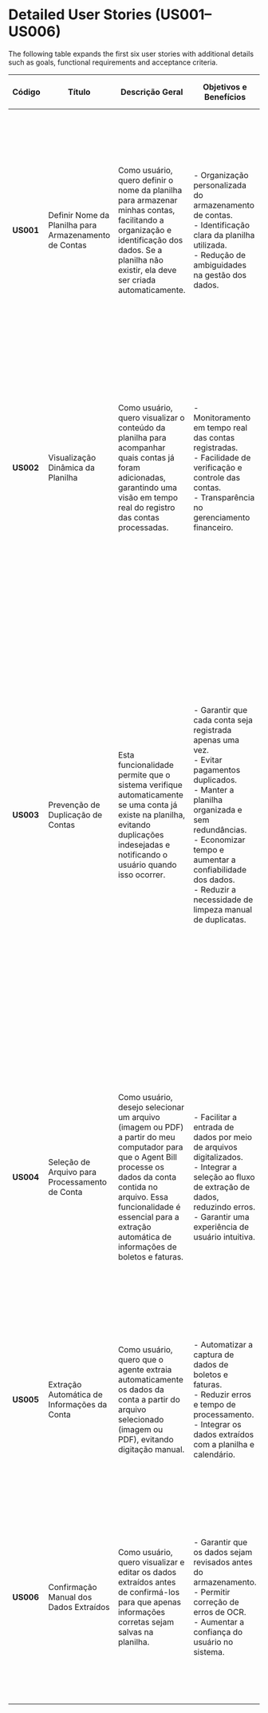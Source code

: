 # Detailed User Stories (US001–US006)

The following table expands the first six user stories with additional details such as goals, functional requirements and acceptance criteria.

| Código | Título | Descrição Geral | Objetivos e Benefícios | Requisitos Funcionais Detalhados | Fluxo Principal (Caminho Feliz) | Fluxos Alternativos e Exceções | Requisitos Não Funcionais | Critérios de Aceitação | Notas e Considerações Técnicas |
|---------|---------|----------------|---------------------|----------------------------------|--------------------------------|-------------------------------------------|--------------------------|----------------------------|----------------------------------|
| **US001** | Definir Nome da Planilha para Armazenamento de Contas | Como usuário, quero definir o nome da planilha para armazenar minhas contas, facilitando a organização e identificação dos dados. Se a planilha não existir, ela deve ser criada automaticamente. | - Organização personalizada do armazenamento de contas.<br>- Identificação clara da planilha utilizada.<br>- Redução de ambiguidades na gestão dos dados. | 1. Permitir que o usuário insira um nome personalizado para a planilha.<br>2. Se o campo for deixado em branco, sugerir e utilizar um nome padrão ("Minhas Contas").<br>3. Verificar a existência da planilha com o nome informado.<br>4. Caso a planilha não exista, criá-la automaticamente. | 1. O usuário acessa a interface do Agent Bill.<br>2. Clica na opção para definir o nome da planilha.<br>3. Insere um nome ou deixa o campo vazio.<br>4. O sistema valida a entrada.<br>5. Se vazio, utiliza o nome padrão "Minhas Contas".<br>6. Verifica se a planilha já existe.<br>7. Se não existir, cria a planilha automaticamente.<br>8. Exibe uma confirmação para o usuário. | - Se o usuário inserir um nome que já exista, o sistema poderá solicitar confirmação para usar a planilha existente ou sugerir a criação de uma nova.<br>- Se ocorrer um erro durante a criação, uma mensagem de erro deve ser exibida e uma nova tentativa deve ser permitida. | - Interface simples, intuitiva e responsiva.<br>- Validação e criação da planilha devem ocorrer rapidamente.<br>- Segurança e integridade dos dados.<br>- Compatibilidade com a API do Google Sheets. | - O sistema deve permitir a inserção de um nome para a planilha.<br>- Se o usuário não inserir um nome, o padrão "Minhas Contas" é utilizado.<br>- A planilha deve ser criada automaticamente se não existir.<br>- Feedback claro e imediato ao usuário sobre a ação realizada. | - Implementar a validação no cliente e no servidor.<br>- Gerenciar erros de autenticação com a API do Google Sheets.<br>- Permitir apenas usuários autenticados via Google OAuth.<br>- Realizar testes para cenários como nome vazio, nome existente e falhas de criação. |
| **US002** | Visualização Dinâmica da Planilha | Como usuário, quero visualizar o conteúdo da planilha para acompanhar quais contas já foram adicionadas, garantindo uma visão em tempo real do registro das contas processadas. | - Monitoramento em tempo real das contas registradas.<br>- Facilidade de verificação e controle das contas.<br>- Transparência no gerenciamento financeiro. | 1. Exibir a planilha na interface web do Agent Bill.<br>2. Atualizar os dados dinamicamente sem recarregar a página.<br>3. Permitir a navegação quando houver muitos registros.<br>4. (Opcional) Oferecer filtros e ordenação.<br>5. Organizar as informações em colunas bem definidas. | 1. O usuário acessa a interface web do Agent Bill.<br>2. A planilha é exibida automaticamente.<br>3. O usuário visualiza a lista completa de contas.<br>4. Sempre que ocorrer uma alteração, a planilha se atualiza dinamicamente. | - Se a atualização dinâmica falhar, exibir uma mensagem de erro e um botão para recarregar manualmente.<br>- Em caso de grande volume de dados, pode haver paginação ou rolagem infinita.<br>- Problemas de conexão com o Google Sheets geram um alerta ao usuário. | - Interface responsiva para diferentes dispositivos.<br>- Tempo de resposta mínimo para manter a sensação de "tempo real".<br>- Visualização acessível apenas a usuários autenticados.<br>- Desempenho otimizado mesmo com muitos registros. | - A planilha deve estar visível na interface em todos os momentos.<br>- Alterações devem ser refletidas dinamicamente e sem recarregar a página.<br>- Dados organizados de forma clara.<br>- Mensagens de erro adequadas devem ser exibidas em falhas de atualização. | - Pode-se utilizar polling ou WebSockets para a atualização em tempo real.<br>- A integração com o Google Sheets deve ser robusta.<br>- Testes de desempenho são essenciais para garantir fluidez.<br>- A experiência do usuário deve ser priorizada. |
| **US003** | Prevenção de Duplicação de Contas | Esta funcionalidade permite que o sistema verifique automaticamente se uma conta já existe na planilha, evitando duplicações indesejadas e notificando o usuário quando isso ocorrer. | - Garantir que cada conta seja registrada apenas uma vez.<br>- Evitar pagamentos duplicados.<br>- Manter a planilha organizada e sem redundâncias.<br>- Economizar tempo e aumentar a confiabilidade dos dados.<br>- Reduzir a necessidade de limpeza manual de duplicatas. | 1. Verificar duplicatas antes de adicionar uma conta.<br>2. Considerar código de barras como identificador principal.<br>3. Se não houver código de barras, usar combinação de nome, cedente e vencimento.<br>4. Exibir notificação clara sobre a duplicata detectada.<br>5. Oferecer opções ao usuário: cancelar, atualizar existente ou forçar inserção.<br>6. Registrar em log as tentativas de duplicata. | 1. O usuário seleciona um arquivo de imagem ou PDF com dados de uma conta.<br>2. O sistema processa o arquivo e extrai as informações relevantes.<br>3. O sistema verifica se existe uma conta com o mesmo código de barras.<br>4. O sistema verifica se existe uma conta com a mesma combinação de nome, cedente e vencimento.<br>5. Se não houver duplicatas, os dados são exibidos para confirmação.<br>6. O usuário confirma a adição da conta.<br>7. O sistema adiciona a conta na planilha.<br>8. Uma mensagem de sucesso é exibida. | 1. Duplicata por código de barras: após o passo 3, o sistema detecta a duplicata, exibe os detalhes e oferece opções (Cancelar, Atualizar Existente ou Adicionar como Nova).<br>2. Duplicata por nome, cedente e data: após o passo 4, exibe notificação e oferece as mesmas opções.<br>3. Falha na extração do código de barras: o sistema avisa que a verificação ocorrerá apenas pelos campos nome, cedente e vencimento. | - A verificação deve ocorrer em menos de 2 segundos mesmo com centenas de registros.<br>- Notificações claras e visíveis.<br>- Manutenção da integridade dos dados em operações simultâneas.<br>- Compatível com o formato do Google Sheets.<br>- Código documentado para futuras alterações. | - Verificar se a conta já existe considerando o código de barras.<br>- Usar campos secundários quando não houver código de barras.<br>- Notificar a duplicata com dados para comparação e ações do usuário.<br>- Registrar em log todas as tentativas de duplicata.<br>- Funcionar adequadamente em planilhas com ao menos 1000 registros. | - Implementar a lógica de verificação de duplicatas no Google Apps Script.<br>- Criar um índice em memória para otimizar buscas.<br>- Dependência direta com as histórias US004 a US008.<br>- Normalizar textos antes de comparar e considerar funções de similaridade.<br>- Registrar logs em aba separada ou planilha de logs.<br>- Tornar as funções modulares para atualizações futuras.<br>- Ignorar diferenças de formatação em valores monetários.<br>- Interface de notificação integrada ao Google Sites.<br>- Verificar dados extraídos pela API OpenAI Vision. |
| **US004** | Seleção de Arquivo para Processamento de Conta | Como usuário, desejo selecionar um arquivo (imagem ou PDF) a partir do meu computador para que o Agent Bill processe os dados da conta contida no arquivo. Essa funcionalidade é essencial para a extração automática de informações de boletos e faturas. | - Facilitar a entrada de dados por meio de arquivos digitalizados.<br>- Integrar a seleção ao fluxo de extração de dados, reduzindo erros.<br>- Garantir uma experiência de usuário intuitiva. | 1. Interface deve ter botão "Selecionar Arquivo" abrindo o seletor do sistema.<br>2. Aceitar apenas arquivos PNG, JPG e PDF, validando imediatamente o formato.<br>3. Após validação, enviar o arquivo para a API OpenAI Vision e exibir mensagem "Processando arquivo".<br>4. Tratar erros: formato inválido gera aviso; cancelamento de seleção não inicia processo. | 1. Usuário clica em "Selecionar Arquivo".<br>2. Seleciona um arquivo PNG, JPG ou PDF.<br>3. O sistema valida e envia para a API.<br>4. O usuário é informado que o arquivo está sendo processado.<br>5. O fluxo continua até a extração e confirmação dos dados. | 1. Formato inválido: exibir mensagem e permitir nova tentativa.<br>2. Cancelamento da operação: retornar à interface principal sem validar ou enviar o arquivo. | - Interface intuitiva e responsiva.<br>- Validação rápida do formato do arquivo.<br>- Envios para a API otimizados.<br>- Transmissão segura dos arquivos. | - O sistema deve aceitar apenas PNG, JPG e PDF.<br>- Em formato inválido, mostrar erro claro com os formatos suportados.<br>- Após um arquivo válido ser escolhido, exibir feedback visual de processamento.<br>- O arquivo deve ser enviado para a API OpenAI Vision para extração dos dados. | - Validar formato no cliente e no servidor.<br>- Testar em diferentes navegadores e dispositivos.<br>- Mensagens claras devem orientar o usuário em cada etapa.<br>- Integração com a API de extração e Google Sheets deve ser testada com atenção. |
| **US005** | Extração Automática de Informações da Conta | Como usuário, quero que o agente extraia automaticamente os dados da conta a partir do arquivo selecionado (imagem ou PDF), evitando digitação manual. | - Automatizar a captura de dados de boletos e faturas.<br>- Reduzir erros e tempo de processamento.<br>- Integrar os dados extraídos com a planilha e calendário. | 1. Enviar o arquivo para a API OpenAI Vision.<br>2. Extrair nome da conta, cedente, tipo, valor, data de vencimento e código de barras.<br>3. Solicitar confirmação manual caso algum dado esteja ilegível ou ausente. | 1. Usuário seleciona o arquivo da conta.<br>2. O sistema envia para a API e aguarda resposta.<br>3. Os dados extraídos são apresentados para revisão.<br>4. Usuário confirma para prosseguir com as próximas etapas. | - Dados faltando: o sistema marca campos faltantes e solicita preenchimento manual.<br>- Erro na API: exibir mensagem e permitir nova tentativa ou escolha de outro arquivo. | - Processamento deve ocorrer em poucos segundos.<br>- Segurança no envio e armazenamento dos dados.<br>- Compatível com arquivos variados em tamanho e qualidade. | - O sistema retorna todos os campos extraídos ou indica claramente os que precisam de correção.<br>- O usuário consegue editar manualmente dados faltantes.<br>- Após confirmação, os dados seguem para validação de duplicidade (US003). | - A integração com OpenAI Vision deve ser implementada em Google Apps Script.<br>- Logs de falha de extração devem ser registrados em planilha dedicada.<br>- Considerar tratamento de caracteres especiais e formatações. |
| **US006** | Confirmação Manual dos Dados Extraídos | Como usuário, quero visualizar e editar os dados extraídos antes de confirmá-los para que apenas informações corretas sejam salvas na planilha. | - Garantir que os dados sejam revisados antes do armazenamento.<br>- Permitir correção de erros de OCR.<br>- Aumentar a confiança do usuário no sistema. | 1. Exibir um formulário de revisão após a extração automática.<br>2. Permitir edição de todos os campos (nome, cedente, tipo, valor, vencimento e código de barras).<br>3. Validar os campos editados (formatos, valores, campos obrigatórios).<br>4. Disponibilizar botões para Confirmar ou Cancelar. | 1. A extração é concluída.<br>2. O sistema mostra os dados em tela.<br>3. O usuário revisa e, se necessário, edita campos.<br>4. Clica em Confirmar para prosseguir. | - Usuário cancela a operação: dados extraídos são descartados.<br>- Edição com campos inválidos exibe mensagem de erro e impede confirmação. | - Feedback visual imediato durante a edição.<br>- Interface intuitiva e responsiva.<br>- Tempo de resposta baixo entre edições e confirmação. | - Após a extração, o usuário sempre visualiza um resumo dos dados.<br>- É possível editar qualquer campo antes de confirmar.<br>- Se confirmado, o sistema segue para a verificação de duplicidade (US003). | - Formulário implementado em Google Sites.<br>- Validações adicionais em Google Apps Script.<br>- Alterações manuais devem ser registradas em log. |
